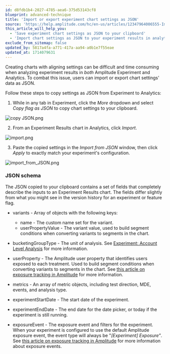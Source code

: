 ```yaml
---
id: d8fdb1b4-2027-4785-aea6-375d53143cf8
blueprint: advanced-technique
title: 'Import or export experiment chart settings as JSON'
source: 'https://help.amplitude.com/hc/en-us/articles/12347964006555-Import-or-export-experiment-chart-settings-as-JSON'
this_article_will_help_you:
  - 'Save experiment chart settings as JSON to your clipboard'
  - 'Import chart settings as JSON to your experiment results in analytics'
exclude_from_sitemap: false
updated_by: 5817a4fa-a771-417a-aa94-a0b1e7f55eae
updated_at: 1714079631
---
```

Creating charts with aligning settings can be difficult and time consuming when analyzing experiment results in *both* Amplitude Experiment and Analytics. To combat this issue, users can import or export chart settings' data as JSON.

Follow these steps to copy settings as JSON from Experiment to Analytics:

1. While in any tab in Experiment, click the *More* dropdown and select *Copy flag as JSON* to copy chart settings to your clipboard.

![copy JSON.png](/docs/output/img/advanced-techniques/copy-json-png.png)

2. From an Experiment Results chart in Analytics, click *Import*.

![import.png](/docs/output/img/advanced-techniques/import-png.png)

3. Paste the copied settings in the *Import from JSON* window, then click *Apply* to exactly match your experiment's configuration.

![import_from_JSON.png](/docs/output/img/advanced-techniques/import-from-json-png.png)

### JSON schema

The JSON copied to your clipboard contains a set of fields that completely describe the inputs to an Experiment Results chart. The fields differ slightly from what you might see in the version history for an experiment or feature flag.

* variants - Array of objects with the following keys:

	* name - The custom name set for the variant.
	* userPropertyValue - The variant value, used to build segment conditions when converting variants to segments in the chart.
* bucketingGroupType - The unit of analysis. See [Experiment: Account Level Analysis](experiment/analysis-view) for more information.
* userProperty - The Amplitude user property that identifies users exposed to each treatment. Used to build segment conditions when converting variants to segments in the chart. See [this article on exposure tracking in Amplitude](https://www.docs.developers.amplitude.com/experiment/general/exposure-tracking/) for more information.
* metrics - An array of metric objects, including test direction, MDE, events, and analysis type.
* experimentStartDate - The start date of the experiment.
* experimentEndDate - The end date for the date picker, or today if the experiment is still running.
* exposureEvent - The exposure event and filters for the experiment. When your experiment is configured to use the default Amplitude exposure event, the event type will always be "*[Experiment] Exposure"*. See [this article on exposure tracking in Amplitude](https://www.docs.developers.amplitude.com/experiment/general/exposure-tracking/#exposure-event) for more information about exposure events.